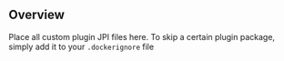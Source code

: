 ## Overview

Place all custom plugin JPI files here. To skip a certain plugin package, simply add it to your `.dockerignore` file
